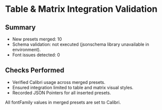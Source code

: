 # Table & Matrix Integration Validation

## Summary

- New presets merged: 10
- Schema validation: not executed (jsonschema library unavailable in environment).
- Font issues detected: 0

## Checks Performed

- Verified Calibri usage across merged presets.
- Ensured integration limited to table and matrix visual styles.
- Recorded JSON Pointers for all inserted presets.

All fontFamily values in merged presets are set to Calibri.